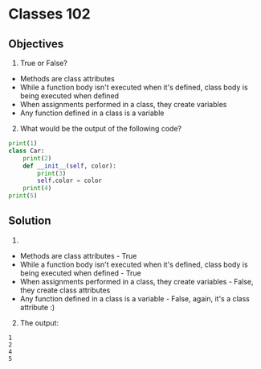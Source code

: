 # Classes 102

## Objectives

1. True or False? 

* Methods are class attributes
* While a function body isn't executed when it's defined, class body is being executed when defined
* When assignments performed in a class, they create variables
* Any function defined in a class is a variable

2. What would be the output of the following code?

```python
print(1)
class Car:
    print(2)
    def __init__(self, color):
        print(3)
        self.color = color
    print(4)
print(5)
```

## Solution

1.

* Methods are class attributes - True
* While a function body isn't executed when it's defined, class body is being executed when defined - True
* When assignments performed in a class, they create variables - False, they create class attributes
* Any function defined in a class is a variable - False, again, it's a class attribute :)

2. The output:

```
1
2
4
5
```
